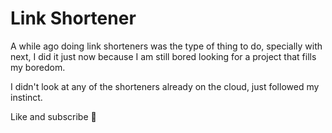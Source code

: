 # Link Shortener

A while ago doing link shorteners was the type of thing to do, specially with next, I did it just now because I am still bored looking for a project that fills my boredom.

I didn't look at any of the shorteners already on the cloud, just followed my instinct.

Like and subscribe 🤣
